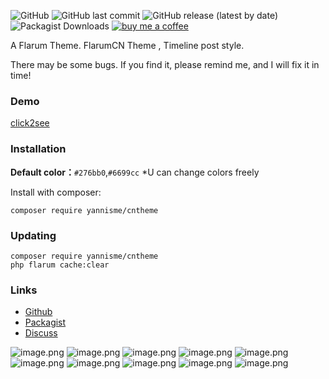 ![GitHub](https://img.shields.io/github/license/yannisme/flarum-cn-theme?style=flat-square) ![GitHub last commit](https://img.shields.io/github/last-commit/yannisme/flarum-cn-theme?style=flat-square) ![GitHub release (latest by date)](https://img.shields.io/github/v/release/yannisme/flarum-cn-theme?style=flat-square) ![Packagist Downloads](https://img.shields.io/packagist/dt/yannisme/cntheme?style=flat-square) [![buy me a coffee](https://img.shields.io/badge/donate-buy%20me%20a%20coffee-yellow?label=Donate&style=flat-square)](https://www.buymeacoffee.com/yannisme)

A Flarum Theme. FlarumCN Theme , Timeline post style. 

There may be some bugs. If you find it, please remind me, and I will fix it in time!

### Demo
[click2see](https://discuss.yannisme.com/)

### Installation
**Default color：**`#276bb0`,`#6699cc`
*U can change colors freely

Install with composer:
```
composer require yannisme/cntheme
```

### Updating

```
composer require yannisme/cntheme
php flarum cache:clear
```

### Links

- [Github](https://github.com/yannisme/flarum-cn-theme)
- [Packagist](https://packagist.org/packages/yannisme/cntheme)
- [Discuss](https://discuss.yannisme.com/d/26-flarum)

![image.png](https://i.loli.net/2021/08/28/8JEWlhosDvwVgTN.png) ![image.png](https://i.loli.net/2021/08/28/RIwxEYJqOWVovzu.png)
![image.png](https://i.loli.net/2021/08/28/J6auMHWLRvS4gtQ.png)
![image.png](https://i.loli.net/2021/08/28/zJVcKARFnMQOaX9.png)
![image.png](https://i.loli.net/2021/08/28/NAfBEGdJXOyxZ96.png)
![image.png](https://i.loli.net/2021/08/28/3y7UiuGndW1mkRI.png)
![image.png](https://i.loli.net/2021/08/28/fwjWvMNLrkEuaKT.png)
![image.png](https://i.loli.net/2021/08/28/pRljuPW4CZXadh6.png)
![image.png](https://i.loli.net/2021/08/28/vnDSHFVodOkgpYq.png)
![image.png](https://i.loli.net/2021/08/28/nKYSFV1U93NDeiQ.png)
